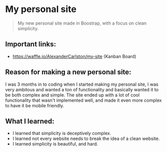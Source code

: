 # My personal site

> My new personal site made in Boostrap, with a focus on clean simplicity.

## Important links:
* https://waffle.io/AlexanderCarlston/my-site (Kanban Board)


## Reason for making a new personal site:
I was 3 months in to coding when I started making my personal site, I was very ambitous and wanted a ton of 
functionality and basically wanted it to be both complex and simple. The site ended up with a lot of cool functionality that wasn't implemented well, and made it even more complex to have it be mobile friendly.

## What I learned:
* I learned that simplicity is deceptively complex.
* I learned not every website needs to break the idea of a clean website.
* I learned simplicity is beautiful, and hard.
